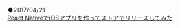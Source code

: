 ◆2017/04/21  
[React NativeでiOSアプリを作ってストアでリリースしてみた](http://qiita.com/ariiyu/items/81154c45b8b37feb8009)
